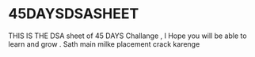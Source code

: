 # 45DAYSDSASHEET
THIS IS THE DSA sheet of 45 DAYS Challange , I Hope you will be able to learn and grow . Sath main milke placement crack karenge 

